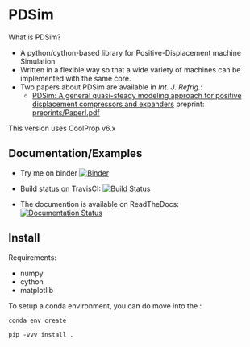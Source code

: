 # PDSim

What is PDSim?

* A python/cython-based library for Positive-Displacement machine Simulation
* Written in a flexible way so that a wide variety of machines can be implemented with the same core. 
* Two papers about PDSim are available in *Int. J. Refrig.*:
    * [PDSim: A general quasi-steady modeling approach for positive displacement compressors and expanders](https://doi.org/10.1016/j.ijrefrig.2019.09.002) preprint: [preprints/PaperI.pdf](doc/papers/PaperI.pdf)

This version uses CoolProp v6.x

## Documentation/Examples

* Try me on binder [![Binder](https://mybinder.org/badge.svg)](https://mybinder.org/v2/gh/ibell/pdsim/master?filepath=doc%2Fnotebooks)

* Build status on TravisCI: [![Build Status](https://travis-ci.com/ibell/pdsim.svg?branch=master)](https://travis-ci.com/ibell/pdsim)

* The documention is available on ReadTheDocs: [![Documentation Status](https://readthedocs.org/projects/pdsim/badge/?version=latest)](http://pdsim.readthedocs.io/en/latest/?badge=latest)

## Install

Requirements:
* numpy
* cython
* matplotlib

To setup a conda environment, you can do move into the :
```
conda env create
```

```
pip -vvv install .
```
